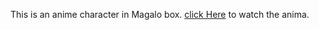 This is an anime character in Magalo box.
[click Here](https://www.bilibili.com/bangumi/media/md79472) to watch the anima.